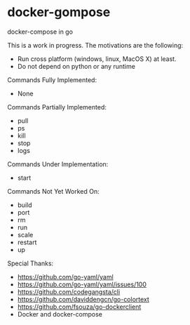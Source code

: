 # docker-gompose
docker-compose in go

This is a work in progress. The motivations are the following:
- Run cross platform (windows, linux, MacOS X) at least.
- Do not depend on python or any runtime

Commands Fully Implemented:
- None

Commands Partially Implemented:
- pull
- ps
- kill
- stop
- logs

Commands Under Implementation:
- start

Commands Not Yet Worked On:
- build
- port
- rm
- run
- scale
- restart
- up

Special Thanks:
- https://github.com/go-yaml/yaml
- https://github.com/go-yaml/yaml/issues/100
- https://github.com/codegangsta/cli
- https://github.com/daviddengcn/go-colortext
- https://github.com/fsouza/go-dockerclient
- Docker and docker-compose
